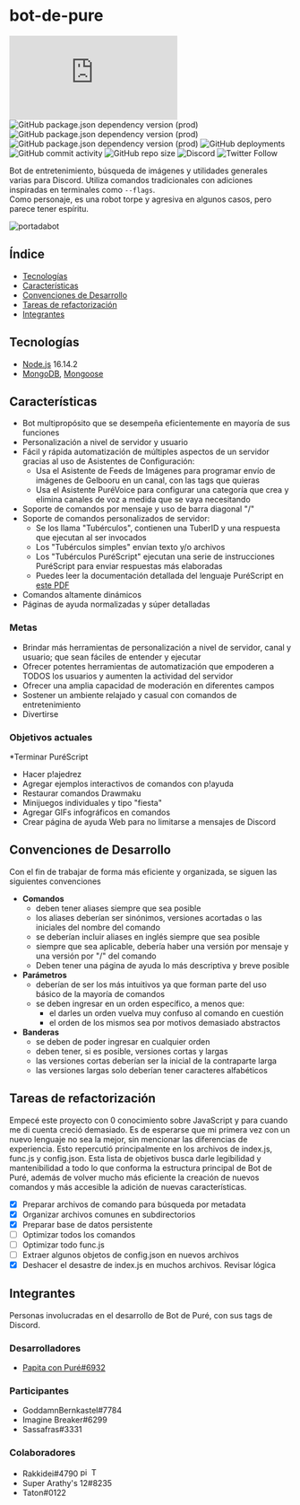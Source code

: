 # bot-de-pure
![GitHub package.json dependency version (prod)](https://img.shields.io/github/package-json/dependency-version/PapitaConPure/bot-de-pure/discord.js)
![GitHub package.json dependency version (prod)](https://img.shields.io/github/package-json/dependency-version/PapitaConPure/bot-de-pure/mongoose)
![GitHub package.json dependency version (prod)](https://img.shields.io/github/package-json/dependency-version/PapitaConPure/bot-de-pure/pm2)
![GitHub package.json dependency version (prod)](https://img.shields.io/github/package-json/dependency-version/PapitaConPure/bot-de-pure/canvas)
![GitHub deployments](https://img.shields.io/github/deployments/PapitaConPure/bot-de-pure/bot-de-pure?logo=GitHub)
![GitHub commit activity](https://img.shields.io/github/commit-activity/m/PapitaConPure/bot-de-pure)
![GitHub repo size](https://img.shields.io/github/repo-size/PapitaConPure/bot-de-pure)
![Discord](https://img.shields.io/discord/654471968200065034?color=%235865F2&logo=Discord&label=Hourai%20Doll&logoColor=%23fff&link=https://discord.gg/3s4NyQRsPN)
![Twitter Follow](https://img.shields.io/twitter/follow/PapitaPure?label=%40PapitaPure&style=social&link=https://twitter.com/PapitaPure)

Bot de entretenimiento, búsqueda de imágenes y utilidades generales varias para Discord. Utiliza comandos tradicionales con adiciones inspiradas en terminales como <code>--flags</code>.<br>
Como personaje, es una robot torpe y agresiva en algunos casos, pero parece tener espíritu.

![portadabot](https://i.imgur.com/oVC8pMV.png)

## Índice
* [Tecnologías](#tecnologías)
* [Características](#características)
* [Convenciones de Desarrollo](#convenciones-de-desarrollo)
* [Tareas de refactorización](#tareas-de-refactorización)
* [Integrantes](#integrantes)

## Tecnologías
* [Node.js](https://nodejs.org) 16.14.2
* [MongoDB](https://nodejs.org), [Mongoose](https://github.com/Automattic/mongoose)

## Características
* Bot multipropósito que se desempeña eficientemente en mayoría de sus funciones
* Personalización a nivel de servidor y usuario
* Fácil y rápida automatización de múltiples aspectos de un servidor gracias al uso de Asistentes de Configuración:
  - Usa el Asistente de Feeds de Imágenes para programar envío de imágenes de Gelbooru en un canal, con las tags que quieras
  - Usa el Asistente PuréVoice para configurar una categoría que crea y elimina canales de voz a medida que se vaya necesitando
* Soporte de comandos por mensaje y uso de barra diagonal "/"
* Soporte de comandos personalizados de servidor:
  - Se los llama "Tubérculos", contienen una TuberID y una respuesta que ejecutan al ser invocados
  - Los "Tubérculos simples" envían texto y/o archivos
  - Los "Tubérculos PuréScript" ejecutan una serie de instrucciones PuréScript para enviar respuestas más elaboradas
  - Puedes leer la documentación detallada del lenguaje PuréScript en [este PDF](https://drive.google.com/drive/folders/1wv2-n4J5SSZNH9oQ5gNEPpptm7rNFEnV?usp=share_link)
* Comandos altamente dinámicos
* Páginas de ayuda normalizadas y súper detalladas
### Metas
* Brindar más herramientas de personalización a nivel de servidor, canal y usuario; que sean fáciles de entender y ejecutar
* Ofrecer potentes herramientas de automatización que empoderen a TODOS los usuarios y aumenten la actividad del servidor
* Ofrecer una amplia capacidad de moderación en diferentes campos
* Sostener un ambiente relajado y casual con comandos de entretenimiento
* Divertirse
### Objetivos actuales
*Terminar PuréScript
* Hacer p!ajedrez
* Agregar ejemplos interactivos de comandos con p!ayuda
* Restaurar comandos Drawmaku
* Minijuegos individuales y tipo "fiesta"
* Agregar GIFs infográficos en comandos
* Crear página de ayuda Web para no limitarse a mensajes de Discord

## Convenciones de Desarrollo
Con el fin de trabajar de forma más eficiente y organizada, se siguen las siguientes convenciones
* **Comandos**
  - deben tener aliases siempre que sea posible
  - los aliases deberían ser sinónimos, versiones acortadas o las iniciales del nombre del comando
  - se deberían incluir aliases en inglés siempre que sea posible
  - siempre que sea aplicable, debería haber una versión por mensaje y una versión por "/" del comando
  - Deben tener una página de ayuda lo más descriptiva y breve posible
* **Parámetros**
  - deberían de ser los más intuitivos ya que forman parte del uso básico de la mayoría de comandos
  - se deben ingresar en un orden específico, a menos que:
    - el darles un orden vuelva muy confuso al comando en cuestión
    - el orden de los mismos sea por motivos demasiado abstractos
* **Banderas**
  - se deben de poder ingresar en cualquier orden
  - deben tener, si es posible, versiones cortas y largas
  - las versiones cortas deberían ser la inicial de la contraparte larga
  - las versiones largas solo deberían tener caracteres alfabéticos

## Tareas de refactorización
Empecé este proyecto con 0 conocimiento sobre JavaScript y para cuando me di cuenta creció demasiado.
Es de esperarse que mi primera vez con un nuevo lenguaje no sea la mejor, sin mencionar las diferencias de experiencia. Esto repercutió principalmente en los archivos de index.js, func.js y config.json.
Esta lista de objetivos busca darle legibilidad y mantenibilidad a todo lo que conforma la estructura principal de Bot de Puré, además de volver mucho más eficiente la creación de nuevos comandos y más accesible la adición de nuevas características.
- [x] Preparar archivos de comando para búsqueda por metadata
- [x] Organizar archivos comunes en subdirectorios
- [x] Preparar base de datos persistente
- [ ] Optimizar todos los comandos
- [ ] Optimizar todo func.js
- [ ] Extraer algunos objetos de config.json en nuevos archivos
- [x] Deshacer el desastre de index.js en muchos archivos. Revisar lógica

## Integrantes
Personas involucradas en el desarrollo de Bot de Puré, con sus tags de Discord.
### Desarrolladores
* [Papita con Puré#6932](https://github.com/PapitaConPure)
### Participantes
* GoddamnBernkastel#7784
* Imagine Breaker#6299
* Sassafras#3331
### Colaboradores
* Rakkidei#4790 <a href="https://www.pixiv.net/en/users/58442175"><img title="pixiv" src="https://static-s.aa-cdn.net/img/ios/337248563/2489b082849b6de4e4ebd8992f788952?v=1" width=16px height=16px></a> <a href="https://twitter.com/rakkidei"><img title="Twitter" src="https://companiesmarketcap.com/img/company-logos/256/TWTR.png" width=16px height=16px></a>
* Super Arathy's 12#8235
* Taton#0122